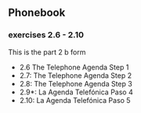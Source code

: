 ## Phonebook

### exercises 2.6 - 2.10

This is the part 2 b form

- 2.6 The Telephone Agenda Step 1
- 2.7: The Telephone Agenda Step 2
- 2.8: The Telephone Agenda Step 3
- 2.9*: La Agenda Telefónica Paso 4
- 2.10: La Agenda Telefónica Paso 5